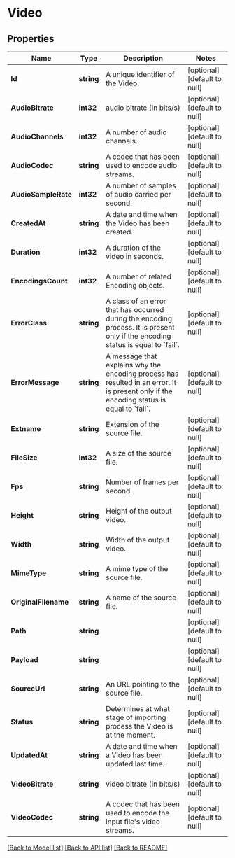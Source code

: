 # Video

## Properties
Name | Type | Description | Notes
------------ | ------------- | ------------- | -------------
**Id** | **string** | A unique identifier of the Video. | [optional] [default to null]
**AudioBitrate** | **int32** | audio bitrate (in bits/s) | [optional] [default to null]
**AudioChannels** | **int32** | A number of audio channels. | [optional] [default to null]
**AudioCodec** | **string** | A codec that has been used to encode audio streams. | [optional] [default to null]
**AudioSampleRate** | **int32** | A number of samples of audio carried per second. | [optional] [default to null]
**CreatedAt** | **string** | A date and time when the Video has been created. | [optional] [default to null]
**Duration** | **int32** | A duration of the video in seconds. | [optional] [default to null]
**EncodingsCount** | **int32** | A number of related Encoding objects. | [optional] [default to null]
**ErrorClass** | **string** | A class of an error that has occurred during the encoding process. It is present only if the encoding status is equal to &#x60;fail&#x60;. | [optional] [default to null]
**ErrorMessage** | **string** | A message that explains why the encoding process has resulted in an error. It is present only if the encoding status is equal to &#x60;fail&#x60;. | [optional] [default to null]
**Extname** | **string** | Extension of the source file. | [optional] [default to null]
**FileSize** | **int32** | A size of the source file. | [optional] [default to null]
**Fps** | **string** | Number of frames per second. | [optional] [default to null]
**Height** | **string** | Height of the output video. | [optional] [default to null]
**Width** | **string** | Width of the output video. | [optional] [default to null]
**MimeType** | **string** | A mime type of the source file. | [optional] [default to null]
**OriginalFilename** | **string** | A name of the source file. | [optional] [default to null]
**Path** | **string** |  | [optional] [default to null]
**Payload** | **string** |  | [optional] [default to null]
**SourceUrl** | **string** | An URL pointing to the source file. | [optional] [default to null]
**Status** | **string** | Determines at what stage of importing process the Video is at the moment. | [optional] [default to null]
**UpdatedAt** | **string** | A date and time when a Video has been updated last time. | [optional] [default to null]
**VideoBitrate** | **string** | video bitrate (in bits/s) | [optional] [default to null]
**VideoCodec** | **string** | A codec that has been used to encode the input file&#39;s video streams. | [optional] [default to null]

[[Back to Model list]](../README.md#documentation-for-models) [[Back to API list]](../README.md#documentation-for-api-endpoints) [[Back to README]](../README.md)


